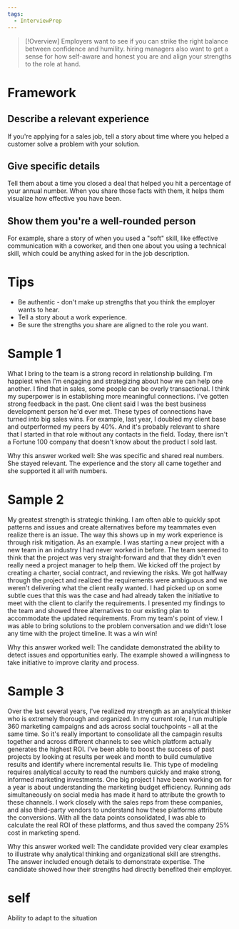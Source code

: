 ```yaml
---
tags:
  - InterviewPrep
---
```

> [!Overview]
> Employers want to see if you can strike the right balance between confidence and humility. hiring managers also want to get a sense for how self-aware and honest you are and align your strengths to the role at hand.

# Framework
## Describe a relevant experience
If you're applying for a sales job, tell a story about time where you helped a customer solve a problem with your solution.
## Give specific details
Tell them about a time you closed a deal that helped you hit a percentage of your annual number. When you share those facts with them, it helps them visualize how effective you have been.
## Show them you're a well-rounded person
For example, share a story of when you used a "soft" skill, like effective communication with a coworker, and then one about you using a technical skill, which could be anything asked for in the job description.

# Tips
* Be authentic - don't make up strengths that you think the employer wants to hear.
* Tell a story about a work experience.
* Be sure the strengths you share are aligned to the role you want.

# Sample 1
What I bring to the team is a  strong record in relationship building. I'm happiest when I'm engaging and strategizing about how we can help one another. I find that in sales, some people can be overly transactional. I think my superpower is in establishing more meaningful connections. I've gotten strong feedback in the past. One client said I was the best business development person he'd ever met. These types of connections have turned into big sales wins. For example, last year, I doubled my client base and outperformed my peers by 40%. And it's probably relevant to share that I started in that role without any contacts in the field. Today, there isn't a Fortune 100 company that doesn't know about the product I sold last.

Why this answer worked well: She was specific and shared real numbers. She stayed relevant. The experience and the story all came together and she supported it all with numbers.

# Sample 2
My greatest strength is strategic thinking. I am often able to quickly spot patterns and issues and create alternatives before my teammates even realize there is an issue. The way this shows up in my work experience is through risk mitigation. As an example. I was starting a new project with a new team in an industry I had never worked in before. The team seemed to think that the project was very straight-forward and that they didn't even really need a project manager to help them. We kicked off the project by creating a charter, social contract, and reviewing the risks. We got halfway through the project and realized the requirements were ambiguous and we weren't delivering what the client really wanted. I had picked up on some subtle cues that this was the case and had already taken the initiative to meet with the client to clarify the requirements. I presented my findings to the team and showed three alternatives to our existing plan to accommodate the updated requirements. From my team's point of view. I was able to bring solutions to the problem conversation and we didn't lose any time with the project timeline. It was a win win!

Why this answer worked well: The candidate demonstrated the ability to detect issues and opportunities early. The example showed a willingness to take initiative to improve clarity and process.

# Sample 3
Over the last several years, I've realized my strength as an analytical thinker who is extremely thorough and organized. In my current role, I run multiple 360 marketing campaigns and ads across social touchpoints - all at the same time. So it's really important to consolidate all the campagin results together and across different channels to see which platform actually generates the highest ROI. I've been able to boost the success of past projects by looking at results per week and month to build cumulative results and identify where incremental results lie. This type of modeling requires analytical accuity to read the numbers quickly and make strong, informed marketing investments. One big project I have been working on for a year is about understanding the marketing budget efficiency. Running ads simultaneously on social media has made it hard to attribute the growth to these channels. I work closely with the sales reps from these companies, and also third-party vendors to understand how these platforms attribute the conversions. With all the data points consolidated, I was able to calculate the real ROI of these platforms, and thus saved the company 25% cost in marketing spend. 

Why this answer worked well: The candidate provided very clear examples to illustrate why analytical thinking and organizational skill are strengths. The answer included enough details to demonstrate expertise. The candidate showed how their strengths had directly benefited their employer.



# self
Ability to adapt to the situation